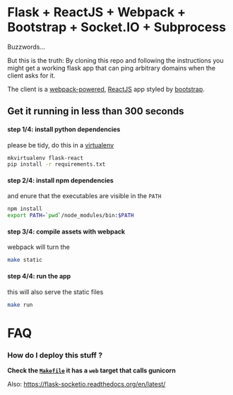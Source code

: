 # Flask + ReactJS + Webpack + Bootstrap + Socket.IO + Subprocess

Buzzwords...


But this is the truth: By cloning this repo and following the
instructions you might get a working flask app that can ping arbitrary
domains when the client asks for it.

The client is a [webpack-powered](https://webpack.github.io/),
[ReactJS](https://facebook.github.io/react/) app styled by
[bootstrap](http://getbootstrap.com).


## Get it running in less than 300 seconds


#### step 1/4: install python dependencies

please be tidy, do this in a [virtualenv](https://virtualenv.pypa.io/en/latest/)

```bash
mkvirtualenv flask-react
pip install -r requirements.txt
```


#### step 2/4: install npm dependencies

and enure that the executables are visible in the `PATH`

```bash
npm install
export PATH=`pwd`/node_modules/bin:$PATH
```

#### step 3/4: compile assets with webpack

webpack will turn the

```bash
make static
```

#### step 4/4: run the app

this will also serve the static files

```bash
make run
```


# FAQ


### How do I deploy this stuff ?

**Check the [`Makefile`](Makefile) it has a `web` target that calls gunicorn**

Also: https://flask-socketio.readthedocs.org/en/latest/
